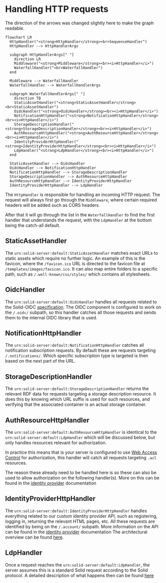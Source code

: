 # Handling HTTP requests

The direction of the arrows was changed slightly here to make the graph readable.

```mermaid
flowchart LR
  HttpHandler("<strong>HttpHandler</strong><br>SequenceHandler")
  HttpHandler --> HttpHandlerArgs

  subgraph HttpHandlerArgs[" "]
    direction LR
    Middleware("<strong>Middleware</strong><br><i>HttpHandler</i>")
    WaterfallHandler("<br>WaterfallHandler")
  end

  Middleware --> WaterfallHandler
  WaterfallHandler --> WaterfallHandlerArgs

  subgraph WaterfallHandlerArgs[" "]
    direction TB
    StaticAssetHandler("<strong>StaticAssetHandler</strong><br>StaticAssetHandler")
    OidcHandler("<strong>OidcHandler</strong><br><i>HttpHandler</i>")
    NotificationHttpHandler("<strong>NotificationHttpHandler</strong><br><i>HttpHandler</i>")
    StorageDescriptionHandler("<strong>StorageDescriptionHandler</strong><br><i>HttpHandler</i>")
    AuthResourceHttpHandler("<strong>AuthResourceHttpHandler</strong><br><i>HttpHandler</i>")
    IdentityProviderHttpHandler("<strong>IdentityProviderHttpHandler</strong><br><i>HttpHandler</i>")
    LdpHandler("<strong>LdpHandler</strong><br><i>HttpHandler</i>")
  end

  StaticAssetHandler --> OidcHandler
  OidcHandler --> NotificationHttpHandler
  NotificationHttpHandler --> StorageDescriptionHandler
  StorageDescriptionHandler --> AuthResourceHttpHandler
  AuthResourceHttpHandler --> IdentityProviderHttpHandler
  IdentityProviderHttpHandler --> LdpHandler
```

The `HttpHandler` is responsible for handling an incoming HTTP request.
The request will always first go through the `Middleware`,
where certain required headers will be added such as CORS headers.

After that it will go through the list in the `WaterfallHandler`
to find the first handler that understands the request,
with the `LdpHandler` at the bottom being the catch-all default.

## StaticAssetHandler

The `urn:solid-server:default:StaticAssetHandler` matches exact URLs to static assets which require no further logic.
An example of this is the favicon, where the `/favicon.ico` URL
is directed to the favicon file at `/templates/images/favicon.ico`.
It can also map entire folders to a specific path, such as `/.well-known/css/styles/` which contains all stylesheets.

## OidcHandler

The `urn:solid-server:default:OidcHandler` handles all requests related
to the Solid-OIDC [specification](https://solid.github.io/solid-oidc/).
The OIDC component is configured to work on the `/.oidc/` subpath,
so this handler catches all those requests and sends them to the internal OIDC library that is used.

## NotificationHttpHandler

The `urn:solid-server:default:NotificationHttpHandler` catches all notification subscription requests.
By default these are requests targeting `/.notifications/`.
Which specific subscription type is targeted is then based on the next part of the URL.

## StorageDescriptionHandler

The `urn:solid-server:default:StorageDescriptionHandler` returns the relevant RDF data
for requests targeting a storage description resource.
It does this by knowing which URL suffix is used for such resources,
and verifying that the associated container is an actual storage container.

## AuthResourceHttpHandler

The `urn:solid-server:default:AuthResourceHttpHandler` is identical
to the `urn:solid-server:default:LdpHandler` which will be discussed below,
but only handles resources relevant for authorization.

In practice this means that is your server is configured
to use [Web Access Control](https://solidproject.org/TR/wac) for authorization,
this handler will catch all requests targeting `.acl` resources.

The reason these already need to be handled here is so these can also be used
to allow authorization on the following handler(s).
More on this can be found in the [identity provider](../../../usage/identity-provider/#access) documentation

## IdentityProviderHttpHandler

The `urn:solid-server:default:IdentityProviderHttpHandler` handles everything
related to our custom identity provider API, such as registering, logging in, returning the relevant HTML pages, etc.
All these requests are identified by being on the `/.account/` subpath.
More information on the API can be found in the [identity provider](../../../usage/identity-provider) documentation
The architectural overview can be found [here](accounts/overview.md).

## LdpHandler

Once a request reaches the `urn:solid-server:default:LdpHandler`,
the server assumes this is a standard Solid request according to the Solid protocol.
A detailed description of what happens then can be found [here](protocol/overview.md)
